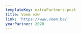 ```yaml
---
templateKey: extraPartners-post
title: Voem vzw
link: 'https://www.voem.be/'
yearPartner: 2020
---
```

